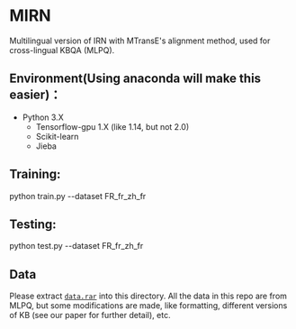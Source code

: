 # MIRN
Multilingual version of IRN with MTransE's alignment method, used for cross-lingual KBQA (MLPQ).

## Environment(Using anaconda will make this easier)：
* Python 3.X 
    * Tensorflow-gpu 1.X (like 1.14, but not 2.0)
    * Scikit-learn
    * Jieba

## Training:
python train.py --dataset FR_fr_zh_fr
## Testing:
python test.py --dataset FR_fr_zh_fr

## Data
Please extract [`data.rar`](data.rar) into this directory.
All the data in this repo are from MLPQ, but some modifications are made, like formatting, different versions of KB (see our paper for further detail), etc.

